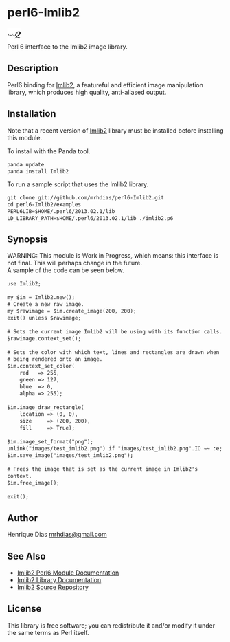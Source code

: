 perl6-Imlib2
============

![Imlib2 Logo](logotype/logo_32x32.png)  
Perl 6 interface to the Imlib2 image library.

Description
-----------
Perl6 binding for [Imlib2][2], a featureful and efficient image manipulation library, which produces high quality, anti-aliased output.  

Installation
------------
Note that a recent version of [Imlib2][3] library must be installed before installing this module.

To install with the Panda tool.

	panda update
	panda install Imlib2

To run a sample script that uses the Imlib2 library.

	git clone git://github.com/mrhdias/perl6-Imlib2.git
	cd perl6-Imlib2/examples
	PERL6LIB=$HOME/.perl6/2013.02.1/lib LD_LIBRARY_PATH=$HOME/.perl6/2013.02.1/lib ./imlib2.p6

Synopsis
--------
WARNING: This module is Work in Progress, which means: this interface is not final. This will perhaps change in the future.  
A sample of the code can be seen below.

	use Imlib2;

	my $im = Imlib2.new();
	# Create a new raw image.
	my $rawimage = $im.create_image(200, 200);
	exit() unless $rawimage;

	# Sets the current image Imlib2 will be using with its function calls.
	$rawimage.context_set();
 
	# Sets the color with which text, lines and rectangles are drawn when
	# being rendered onto an image.
	$im.context_set_color(
		red   => 255,
		green => 127,
		blue  => 0,
		alpha => 255);
 
	$im.image_draw_rectangle(
		location => (0, 0),
		size     => (200, 200),
		fill     => True);

	$im.image_set_format("png");
	unlink("images/test_imlib2.png") if "images/test_imlib2.png".IO ~~ :e;
	$im.save_image("images/test_imlib2.png");

	# Frees the image that is set as the current image in Imlib2's context. 
	$im.free_image();

	exit();

Author
------
Henrique Dias <mrhdias@gmail.com>

See Also
--------
* [Imlib2 Perl6 Module Documentation][1]  
* [Imlib2 Library Documentation][2]
* [Imlib2 Source Repository][3]

License
-------

This library is free software; you can redistribute it and/or modify it under the same terms as Perl itself.

[1]: lib/Imlib2.pod "Imlib2 Perl6 Module Documentation"
[2]: http://docs.enlightenment.org/api/imlib2/html/ "Imlib2 Library Documentation"
[3]: http://sourceforge.net/projects/enlightenment/files/imlib2-src/
